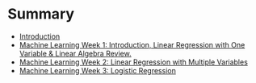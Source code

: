 # Summary

* [Introduction](README.md)
* [Machine Learning Week 1: Introduction, Linear Regression with One Variable & Linear Algebra Review.](week1.md)
* [Machine Learning Week 2: Linear Regression with Multiple Variables](week2.md)
* [Machine Learning Week 3:  Logistic Regression](week3.md)
